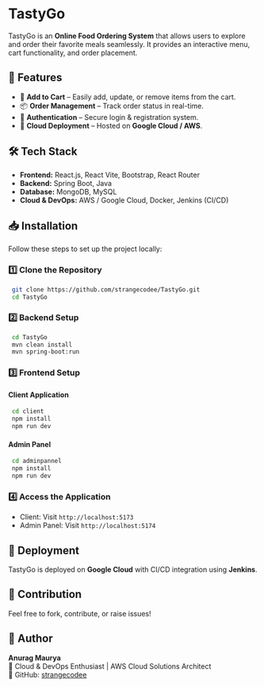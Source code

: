 # TastyGo

TastyGo is an **Online Food Ordering System** that allows users to explore and order their favorite meals seamlessly. It provides an interactive menu, cart functionality, and order placement.

## 🚀 Features
- 🛒 **Add to Cart** – Easily add, update, or remove items from the cart.
- 📦 **Order Management** – Track order status in real-time.
- 🔐 **Authentication** – Secure login & registration system.
- 📡 **Cloud Deployment** – Hosted on **Google Cloud / AWS**.

## 🛠️ Tech Stack
- **Frontend:** React.js, React Vite, Bootstrap, React Router
- **Backend:** Spring Boot, Java
- **Database:** MongoDB, MySQL
- **Cloud & DevOps:** AWS / Google Cloud, Docker, Jenkins (CI/CD)

## 📥 Installation
Follow these steps to set up the project locally:

### **1️⃣ Clone the Repository**
```sh
 git clone https://github.com/strangecodee/TastyGo.git
 cd TastyGo
```

### **2️⃣ Backend Setup**
```sh
 cd TastyGo
 mvn clean install
 mvn spring-boot:run
```

### **3️⃣ Frontend Setup**
#### Client Application
```sh
 cd client
 npm install
 npm run dev
```
#### Admin Panel
```sh
 cd adminpannel
 npm install
 npm run dev
```

### **4️⃣ Access the Application**
- Client: Visit `http://localhost:5173`
- Admin Panel: Visit `http://localhost:5174`

## 🚀 Deployment
TastyGo is deployed on **Google Cloud** with CI/CD integration using **Jenkins**.

## 🤝 Contribution
Feel free to fork, contribute, or raise issues!

## 📌 Author
**Anurag Maurya**  
🚀 Cloud & DevOps Enthusiast | AWS Cloud Solutions Architect  
🔗 GitHub: [strangecodee](https://github.com/strangecodee)

